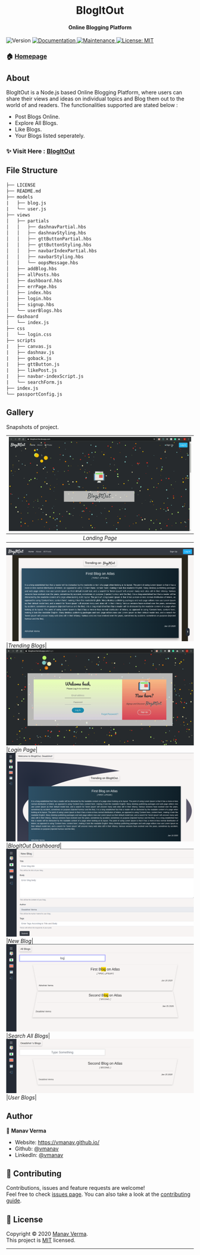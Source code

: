 <h1 align="center">BlogItOut</h1>
<h4 align="center">Online Blogging Platform</h4>
<p>
  <img alt="Version" src="https://img.shields.io/badge/version-1.0.0-blue.svg?cacheSeconds=2592000" />
  <a href="https://github.com/vmanav/BlogItOut-extened#readme" target="_blank">
    <img alt="Documentation" src="https://img.shields.io/badge/documentation-yes-brightgreen.svg" />
  </a>
  <a href="https://github.com/vmanav/BlogItOut-extened/graphs/commit-activity" target="_blank">
    <img alt="Maintenance" src="https://img.shields.io/badge/Maintained%3F-yes-green.svg" />
  </a>
  <a href="https://github.com/vmanav/BlogItOut-extened/blob/master/LICENSE" target="_blank">
    <img alt="License: MIT" src="https://img.shields.io/github/license/vmanav/BlogItOut-extened" />
  </a>
</p>


### 🏠 [Homepage](https://github.com/vmanav/BlogItOut-extened#readme)

## About
BlogItOut is a Node.js based Online Blogging Platform, where users can share their views and ideas on individual topics and Blog them out to the world of and readers. The functionalities supported are stated below :

* Post Blogs Online.
* Explore All Blogs.
* Like Blogs.
* Your Blogs listed seperately.

### ✨ Visit Here : [BlogItOut](https://blogitout.herokuapp.com)

## File Structure

```
├── LICENSE
├── README.md
├── models
|	├── blog.js
|	└── user.js
├── views
│   ├── partials
│   │   ├── dashnavPartial.hbs
│   │   ├── dashnavStyling.hbs
│   │   ├── gttButtonPartial.hbs
│   │   ├── gttButtonStyling.hbs
│   │   ├── navbarIndexPartial.hbs
│   │   ├── navbarStyling.hbs
│   │   └── oopsMessage.hbs
│   ├── addBlog.hbs
│   ├── allPosts.hbs
│   ├── dashboard.hbs
│   ├── errPage.hbs
│   ├── index.hbs
│   ├── login.hbs
│   ├── signup.hbs
│   └── userBlogs.hbs
├── dashoard
│   └── index.js
├── css
│   └── login.css
├── scripts
|	├── canvas.js
|	├── dashnav.js
|	├── goback.js
|	├── gttButton.js
|	├── likePost.js
|	├── navbar-indexScript.js
|	└── searchForm.js
├── index.js
└── passportConfig.js
```

## Gallery

Snapshots of project.

|![Landing Page](/public/landing.gif)|
|:-------:|
|*Landing Page*|
![Trending Blogs](./public/trending.png)
|*Trending Blogs*|
![Login Page](./public/login.gif)
|*Login Page*|
![BlogItOut Dashboard ](./public/dashboard.png)
|*BlogItOut Dashboard*|
![New Blog](./public/addNewBlog.png)
|*New Blog*|
![Search All Blogs](./public/searchAllBlogs.png)
|*Search All Blogs*|
![User Blogs](./public/userBlogs.png)
|*User Blogs*|

## Author

👤 **Manav Verma**

* Website: https://vmanav.github.io/
* Github: [@vmanav](https://github.com/vmanav)
* LinkedIn: [@vmanav](https://www.linkedin.com/in/vmanav)

## 🤝 Contributing

Contributions, issues and feature requests are welcome!<br />Feel free to check [issues page](https://github.com/vmanav/BlogItOut-extened/issues). You can also take a look at the [contributing guide](https://github.com/vmanav/BlogItOut-extened/blob/master/CONTRIBUTING.md).


## 📝 License

Copyright © 2020 [Manav Verma](https://github.com/vmanav).<br />
This project is [MIT](https://github.com/vmanav/BlogItOut-extened/blob/master/LICENSE) licensed.

***